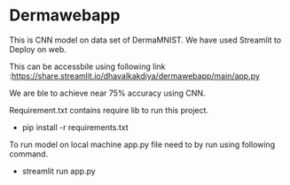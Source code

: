 # Dermawebapp
This is CNN model on data set of DermaMNIST. We have used Streamlit to Deploy on web.

This can be accessbile using following link :https://share.streamlit.io/dhavalkakdiya/dermawebapp/main/app.py

We are ble to achieve near 75% accuracy using CNN.



Requirement.txt contains require lib to run this project.
- pip install -r requirements.txt

To run model on local machine app.py file need to by run using following command.
- streamlit run app.py




